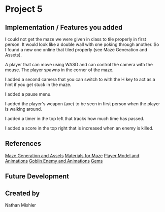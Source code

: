 # Project 5
## Implementation / Features you added
I could not get the maze we were given in class to tile properly in first person. It would look like a double wall with one poking through another. So I found a new one online that tiled properly (see Maze Generation and Assets).

A player that can move using WASD and can control the camera with the mouse. The player spawns in the corner of the maze.

I added a second camera that you can switch to with the H key to act as a hint if you get stuck in the maze.

I added a pause menu.

I added the player's weapon (axe) to be seen in first person when the player is walking around.

I added a timer in the top left that tracks how much time has passed.

I added a score in the top right that is increased when an enemy is killed.

## References
[Maze Generation and Assets](https://assetstore.unity.com/packages/tools/modeling/maze-generator-38689)
[Materials for Maze](https://assetstore.unity.com/packages/2d/textures-materials/free-stylized-pbr-textures-pack-111778)
[Player Model and Animations](https://assetstore.unity.com/packages/3d/characters/minotaur1-196863)
[Goblin Enemy and Animations](https://assetstore.unity.com/packages/3d/environments/fantasy/goblin-cannon-145437)
[Gems](https://assetstore.unity.com/packages/3d/props/simple-gems-ultimate-animated-customizable-pack-73764)
## Future Development

## Created by
Nathan Mishler
